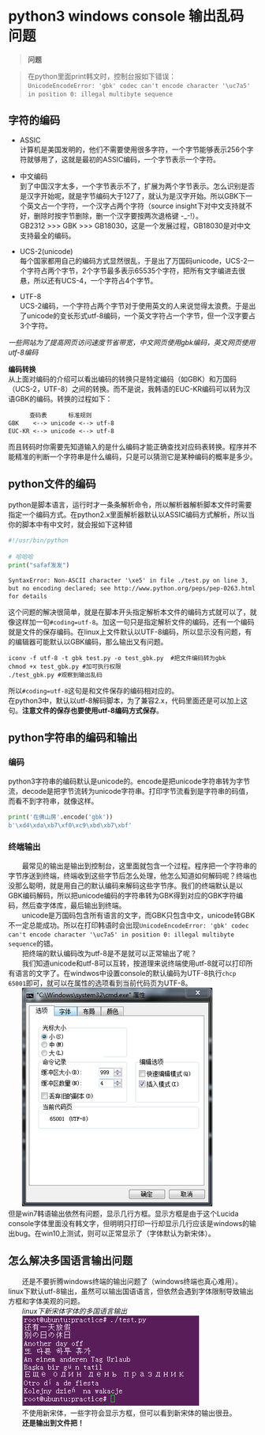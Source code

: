 # python3 windows console 输出乱码问题  

> **问题**  

> 在python里面print韩文时，控制台报如下错误：  
>`UnicodeEncodeError: 'gbk' codec can't encode character '\uc7a5' in position 0: illegal multibyte sequence`  
>  


## 字符的编码  

* ASSIC  
计算机是美国发明的，他们不需要使用很多字符，一个字节能够表示256个字符就够用了，这就是最初的ASSIC编码，一个字节表示一个字符。  

* 中文编码  
到了中国汉字太多，一个字节表示不了，扩展为两个字节表示。怎么识别是否是汉字开始呢，就是字节编码大于127了，就认为是汉字开始。所以GBK下一个英文占一个字符，一个汉字占两个字符（source insight下对中文支持就不好，删除时按字节删除，删一个汉字要按两次退格键 -_-!）。  
GB2312 >>> GBK >>> GB18030，这是一个发展过程，GB18030是对中文支持最全的编码。  

* UCS-2(unicode)  
每个国家都用自己的编码方式显然很乱，于是出了万国码unicode，UCS-2一个字符占两个字节，2个字节最多表示65535个字符，把所有文字编进去很悬，所以还有UCS-4，一个字符占4个字节。  

* UTF-8  
UCS-2编码，一个字符占两个字节对于使用英文的人来说觉得太浪费。于是出了unicode的变长形式utf-8编码，一个英文字符占一个字节，但一个汉字要占3个字符。  

*一些网站为了提高网页访问速度节省带宽，中文网页使用gbk编码，英文网页使用utf-8编码*  

**编码转换**  
从上面对编码的介绍可以看出编码的转换只是特定编码（如GBK）和万国码（UCS-2，UTF-8）之间的转换。而不是说，我韩语的EUC-KR编码可以转为汉语GBK的编码。转换的过程如下：  
```
      查码表      标准规则
GBK    <--> unicode <--> utf-8
EUC-KR <--> unicode <--> utf-8
```
而且转码时你需要先知道输入的是什么编码才能正确查找对应码表转换。程序并不能精准的判断一个字符串是什么编码，只是可以猜测它是某种编码的概率是多少。  


## python文件的编码  
python是脚本语言，运行时才一条条解析命令，所以解析器解析脚本文件时需要指定一个编码方式。在python2.x里面解析器默认以ASSIC编码方式解析，所以当你的脚本中有中文时，就会报如下这种错  
```python
#!/usr/bin/python

# 哈哈哈
print("safaf发发")
```
```
SyntaxError: Non-ASCII character '\xe5' in file ./test.py on line 3, but no encoding declared; see http://www.python.org/peps/pep-0263.html for details
```
这个问题的解决很简单，就是在脚本开头指定解析本文件的编码方式就可以了，就像这样加一句`#coding=utf-8`。加这一句只是指定解析文件的编码，还有一个编码就是文件的保存编码。在linux上文件默认以UTF-8编码，所以显示没有问题，有的编辑器可能默认以GBK编码，那么输出又有问题。
```shell
iconv -f utf-8 -t gbk test.py -o test_gbk.py  #把文件编码转为gbk
chmod +x test_gbk.py #加可执行权限
./test_gbk.py #观察到输出乱码
```
所以`#coding=utf-8`这句是和文件保存的编码相对应的。  
在python3中，默认以utf-8解码脚本，为了兼容2.x，代码里面还是可以加上这句。**注意文件的保存也要使用utf-8编码方式保存**。  

## python字符串的编码和输出  

### 编码    
python3字符串的编码默认是unicode的。encode是把unicode字符串转为字节流，decode是把字节流转为unicode字符串。打印字节流看到是字符串的码值，而看不到字符串，就像这样。
```python
print('在佛山房'.encode('gbk'))
b'\xd4\xda\xb7\xf0\xc9\xbd\xb7\xbf'
```

### 终端输出  
　　最常见的输出是输出到控制台，这里面就包含一个过程。程序把一个字符串的字节序送到终端，终端收到这些字节后怎么处理，他怎么知道如何解码呢？终端也没那么聪明，就是用自己的默认编码来解码这些字节序。我们的终端默认是以GBK编码解码，所以把unicode编码的字符串转为GBK得到对应的GBK字符编码，然后查字体库，最后输出到终端。  
　　unicode是万国码包含所有语言的文字，而GBK只包含中文，unicode转GBK不一定总能成功。所以在打印韩语时会出现`UnicodeEncodeError: 'gbk' codec can't encode character '\uc7a5' in position 0: illegal multibyte sequence`的错。  
　　把终端的默认编码改为utf-8是不是就可以正常输出了呢？  
　　我们知道unicode和utf-8可以互转，按道理来说终端使用utf-8就可以打印所有语言的文字了。在windwos中设置console的默认编码为UTF-8执行`chcp 65001`即可，就可以在属性的选项看到当前代码页为UTF-8。  
　　![](./pic/20170112_code_001.png)  
但是win7韩语输出依然有问题，显示几行方框。显示方框是由于这个Lucida console字体里面没有韩文字，但明明只打印一行却显示几行应该是windows的输出bug。在win10上测试，则可以正常显示了（字体默认为新宋体）。  

## 怎么解决多国语言输出问题  
　　还是不要折腾windows终端的输出问题了（windows终端也真心难用）。linux下默认utf-8输出，虽然可以输出国语语言，但依然会遇到字体限制导致输出方框和字体美观的问题。  
　　*linux下新宋体字体的多国语言输出*  
　　![](./pic/20170112_code_003.png)  
　　不使用新宋体，一些字符会显示方框，但可以看到新宋体的输出很丑。  
　　**还是输出到文件把！**  



